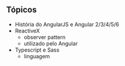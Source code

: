 ## Tópicos

* História do AngularJS e Angular 2/3/4/5/6
* ReactiveX
  - observer pattern
  - utilizado pelo Angular
* Typescript e Sass
  - linguagem 
